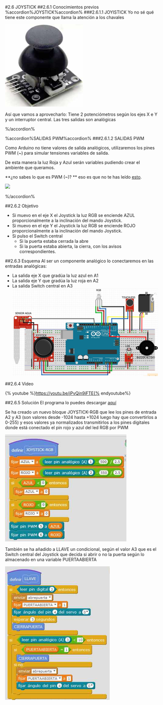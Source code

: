 #2.6 JOYSTICK
##2.6.1 Conocimientos previos
%accordion%JOYSTICK%accordion%
###2.6.1.1 JOYISTICK
Yo no sé qué tiene este componente que llama la atención a los chavales

![](/assets/joisti.jpg)

Así que vamos a aprovecharlo: Tiene 2 potenciómetros según los ejes X e Y y un interruptor central. Las tres salidas son analógicas

%/accordion%

%accordion%SALIDAS PWM%accordion%
###2.6.1.2 SALIDAS PWM

Como Arduino no tiene valores de salida analógicos, utilizaremos los pines PWM (~) para simular tensiones variables de salida. 

De esta manera la luz Roja y Azul serán variables pudiendo crear el ambiente que queramos.
 
**¿no sabes lo que es PWM (~)? ** eso es que no te has leído [esto](https://catedu.gitbooks.io/programa-arduino-mediante-codigo/content/un_caso_especial_seales_pwm.html).

![](https://catedu.gitbooks.io/programa-arduino-mediante-codigo/content/img/Captura_de_pantalla_2015-05-19_a_las_14.18.40.png)

%/accordion%



##2.6.2 Objetivo
* Si muevo en el eje X el Joystick la luz RGB se enciende AZUL proporcionalmente a la inclinación del mando Joystick.
* Si muevo en el eje Y el Joystick la luz RGB se enciende ROJO proporcionalmente a la inclinación del mando Joystick.
* Si pulso el Switch central 
    * Si la puerta estaba cerrada la abre
    * Si la puerta estaba abierta, la cierra, con los avisos correspondientes.

##2.6.3 Esquema
Al ser un componente analógico lo conectaremos en las entradas analógicas:
* La salida eje X que gradúa la luz azul en A1
* La salida eje Y que gradúa la luz roja en A2
* La salida Switch central en A3
![](/assets/Esqeumajoystick.jpg)

##2.6.4 Vídeo

{% youtube %}https://youtu.be/jPvQin9iFTE{% endyoutube%}

##2.6.5 Solución
El programa lo puedes descargar [aquí](https://drive.google.com/open?id=1bV5VehaV7vf1eMwBAjru-LZ0Wh9E75Wq)

Se ha creado un nuevo bloque JOYSTICK-RGB que lee los pines de entrada A2 y A3 (son valores desde -1024 hasta +1024 luego hay que convertirlos a 0-255) y esos valores ya normalizados transmitirlos a los pines digitales donde está conectado el pin rojo y azul del led RGB por PWM

![](/assets/JOYSTICKCODIGORGB.jpg)

También se ha añadido a LLAVE un condicional, según el valor A3 que es el Switch central del Joystick que decida si abrir o no la puerta según lo almacenado en una variable PUERTAABIERTA

![](/assets/llave2.jpg)





